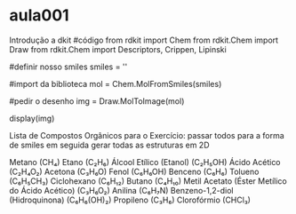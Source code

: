 # aula001
Introdução a dkit
#código
from rdkit import Chem
from rdkit.Chem import Draw
from rdkit.Chem import Descriptors, Crippen, Lipinski  

#definir nosso smiles
smiles = ''


#import da biblioteca
mol = Chem.MolFromSmiles(smiles)

#pedir o desenho 
img = Draw.MolToImage(mol)

display(img)

Lista de Compostos Orgânicos para o Exercício:
passar todos para a forma de smiles em seguida gerar todas as estruturas em 2D  

Metano (CH₄)
Etano (C₂H₆)
Álcool Etílico (Etanol) (C₂H₅OH)
Ácido Acético (C₂H₄O₂)
Acetona (C₃H₆O)
Fenol (C₆H₆OH)
Benceno (C₆H₆)
Tolueno (C₆H₅CH₃)
Ciclohexano (C₆H₁₂)
Butano (C₄H₁₀)
Metil Acetato (Éster Metílico do Ácido Acético) (C₃H₆O₂)
Anilina (C₆H₇N)
Benzeno-1,2-diol (Hidroquinona) (C₆H₆(OH)₂)
Propileno (C₃H₆)
Clorofórmio (CHCl₃)
